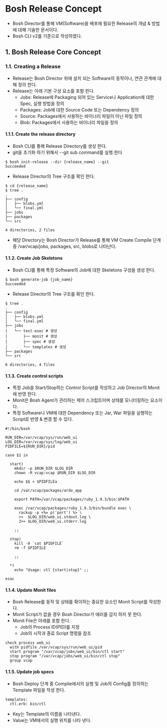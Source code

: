 #  Bosh Release Concept

- Bosh Director를 통해 VM(Software)을 배포에 필요한 Release의 개념 & 방법에 대해 기술한 문서이다.
- Bosh CLI v2를 기준으로 작성하였다.

## 1. Bosh Release Core Concept

### 1.1. Creating a Release
- Release는 Bosh Director 위에 설치 되는 Software의 동작이나, 연관 관계에 대해 정의 한다.
- Release는 아래 기본 구성 요소를 포함 한다.
	- Jobs: Release에 Packaging 되어 있는 Service나 Application에 대한 Spec, 실행 방법을 정의 
	- Packages: Job에 대한 Source Code 또는 Dependency 정의
	- Source: Packages에서 사용하는 바이너리 파일이 아닌 파일 정의
	- Blob: Packages에서 사용하는 바이너리 파일을 정의

#### 1.1.1. Create the release directory
- Bosh CLI를 통해 Release Directory를 생성 한다.
- git을 초기화 하기 위해서 --git sub command를 실행.한다
```
$ bosh init-release --dir {release_name} --git
Succeeded
```
- Release Director의 Tree 구조를 확인 한다.
```
$ cd {release_name}
$ tree . 
.
├── config
│   ├── blobs.yml
│   └── final.yml
├── jobs
├── packages
└── src

4 directories, 2 files
```
- 해당 Directory는 Bosh Director가 Release를 통해 VM Create Compile 단계 중 /var/vcap/jobs, packages, src, blobs로 나타난다.

#### 1.1.2. Create Job Skeletons
- Bosh CLI를 통해 특정 Software의 Job에 대한 Skeletons 구성을 생성 한다.
```
$ bosh generate-job {job_name}
Succeeded
```
- Release Director의 Tree 구조를 확인 한다. 
```
$ tree .
.
├── config
│   ├── blobs.yml
│   └── final.yml
├── jobs
│   └── test-exec # 생성
│       ├── monit # 생성
│       ├── spec # 생성
│       └── templates # 생성
├── packages
└── src

6 directories, 4 files
```
#### 1.1.3.  Create control scripts
- 특정 Job을 Start/Stop하는 Control Script를 작성하고 Job Director의 Monit에 반영 한다.
- Monit은 Bosh Agent가 관리하는 제어 스크립트이며 상태를 모니터링하는 요소이다.
- 특정 Software나 VM에 대한 Dependency 또는 Jar, War 파일을 실행하는 Script로 반영 & 변경 할 수 있다.

```
#!/bin/bash

RUN_DIR=/var/vcap/sys/run/web_ui
LOG_DIR=/var/vcap/sys/log/web_ui
PIDFILE=${RUN_DIR}/pid

case $1 in

  start)
    mkdir -p $RUN_DIR $LOG_DIR
    chown -R vcap:vcap $RUN_DIR $LOG_DIR

    echo $$ > $PIDFILEa

    cd /var/vcap/packages/ardo_app

    export PATH=/var/vcap/packages/ruby_1.9.3/bin:$PATH

    exec /var/vcap/packages/ruby_1.9.3/bin/bundle exec \
      rackup -p <%= p('port') %> \
      >>  $LOG_DIR/web_ui.stdout.log \
      2>> $LOG_DIR/web_ui.stderr.log

    ;;

  stop)
    kill -9 `cat $PIDFILE`
    rm -f $PIDFILE

    ;;

  *)
    echo "Usage: ctl {start|stop}" ;;

esac
```

#### 1.1.4.  Update Monit files

- Bosh Release를 동작 및 상태를 확이하는 중요한 요소인 Monit Script를 작성한다. 
- Monit Script가 없을 경우 Bosh Director가 에러를 감지 하지 못 한다.
- Monit File은 아래를 포함 한다.
	- Job의 Process ID(PID)를 지정
	- Job의 시작과 종료 Script 명령을 참조

```
check process web_ui
  with pidfile /var/vcap/sys/run/web_ui/pid
  start program "/var/vcap/jobs/web_ui/bin/ctl start"
  stop program "/var/vcap/jobs/web_ui/bin/ctl stop"
  group vcap
```

#### 1.1.5. Update job specs
- Bosh Deploy 단계 중 Complie에서의 실행 및 Job의 Config를 정의하는 Template 파일을 작성 한다.
```
templates:
  ctl.erb: bin/ctl
```
-   Key는 Template의 이름을 나타낸다.
-   Value는 VM에서의 실행 위치를 나타 낸다.



